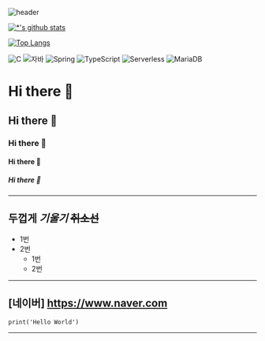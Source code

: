 
![header](https://capsule-render.vercel.app/api?type=wave&color=auto&height=300&section=header&text=깃허브%20특강&fontSize=90)

[![*'s github stats](https://github-readme-stats.vercel.app/api?username=namgi00)](https://github.com/namgi00)

[![Top Langs](https://github-readme-stats.vercel.app/api/top-langs/?username=namgi00)](https://github.com/namgi00/github-readme-stats)

![C](https://img.shields.io/badge/-C-123456?style=flat-square&logo=C&logoColor=black)
![자바](https://img.shields.io/badge/-자바-007396?style=flat&logo=Java&logoColor=ffffff)
![Spring](https://img.shields.io/badge/-Spring-6DB33F?style=for-the-badge&logo=Spring&logoColor=white)
![TypeScript](https://img.shields.io/badge/-TypeScript-3178C6?style=flat-square&logo=TypeScript&logoColor=white)
![Serverless](https://img.shields.io/badge/-Serverless-FD5750?style=flat-square&logo=Serverless&logoColor=magenta)
![MariaDB](https://img.shields.io/badge/-MariaDB-1F305F?style=flat-square&logo=mariadb&logoColor=white)

# Hi there 👋
## Hi there 👋
### Hi there 👋
#### Hi there 👋
##### Hi there 👋
---
**두껍게**
*기울기*
~~취소선~~
---
* 1번
* 2번
  - 1번
  - 2번
---
[네이버] https://www.naver.com
---
```
print('Hello World')
```
---


